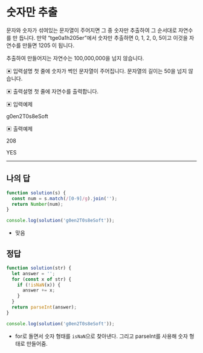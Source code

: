 # 숫자만 추출

문자와 숫자가 섞여있는 문자열이 주어지면 그 중 숫자만 추출하여 그 순서대로 자연수를 만 듭니다.
 만약 “tge0a1h205er”에서 숫자만 추출하면 0, 1, 2, 0, 5이고 이것을 자연수를 만들면 1205 이 됩니다.

추출하여 만들어지는 자연수는 100,000,000을 넘지 않습니다.

▣ 입력설명
 첫 줄에 숫자가 썩인 문자열이 주어집니다. 문자열의 길이는 50을 넘지 않습니다.

▣ 출력설명
 첫 줄에 자연수를 출력합니다.

▣ 입력예제

g0en2T0s8eSoft

▣ 출력예제

208

YES

---

## 나의 답

```js
function solution(s) {
  const num = s.match(/[0-9]/g).join('');
  return Number(num);
}

console.log(solution('g0en2T0s8eSoft'));
```

- 맞음

## 정답

```js
function solution(str) {
  let answer = '';
  for (const x of str) {
    if (!isNaN(x)) {
      answer += x;
    }
  }
  return parseInt(answer);
}

console.log(solution('g0en2T0s8eSoft'));
```

- for로 돌면서 숫자 형태를 `isNaN`으로 찾아낸다. 그리고 parseInt를 사용해 숫자 형태로 만들어줌.
